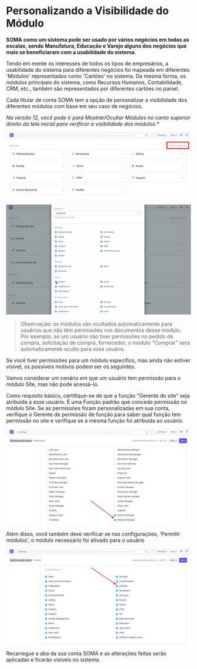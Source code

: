 # Personalizando a Visibilidade do Módulo


**SOMA como um sistema pode ser usado por vários negócios em todas as escalas, sendo Manufatura, Educação e Varejo alguns dos negócios que mais se beneficiaram com a usabilidade do sistema.**


Tendo em mente os interesses de todos os tipos de empresários, a usabilidade do sistema para diferentes negócios foi mapeada em diferentes 'Módulos' representados como 'Cartões' no sistema. Da mesma forma, os módulos principais do sistema, como Recursos Humanos, Contabilidade, CRM, etc., também são representados por diferentes cartões no painel.


Cada titular de conta SOMA tem a opção de personalizar a visibilidade dos diferentes módulos com base em seu caso de negócios.


*Na versão 12, você pode ir para Mostrar/Ocultar Módulos no canto superior direito da tela inicial para verificar a visibilidade dos módulos.*\*


![Module Visibility](/files/customize-module-visibility-2.png)


![Module Visibility](/files/customize-module-visibility.gif)



> 
> Observação: os módulos são ocultados automaticamente para usuários que não têm permissões nos documentos desse módulo. Por exemplo, se um usuário não tiver permissões no pedido de compra, solicitação de compra, fornecedor, o módulo “Comprar” será automaticamente oculto para esse usuário.
> 
> 
> 


Se você tiver permissões para um módulo específico, mas ainda não estiver visível, os possíveis motivos podem ser os seguintes.


Vamos considerar um cenário em que um usuário tem permissão para o módulo Site, mas não pode acessá-lo.


Como requisito básico, certifique-se de que a função "Gerente do site" seja atribuída a esse usuário. É uma Função padrão que concede permissão no módulo Site. Se as permissões foram personalizadas em sua conta, verifique o Gerente de permissão de função para saber qual função tem permissão no site e verifique se a mesma função foi atribuída ao usuário.


![Module Visibility](/files/customize-module-visibility-4.png)


Além disso, você também deve verificar se nas configurações, 'Permitir módulos', o módulo necessário foi ativado para o usuário


![Module Visibility](/files/customize-module-visibility-1.png)


Recarregue a aba da sua conta SOMA e as alterações feitas serão aplicadas e ficarão visíveis no sistema.

